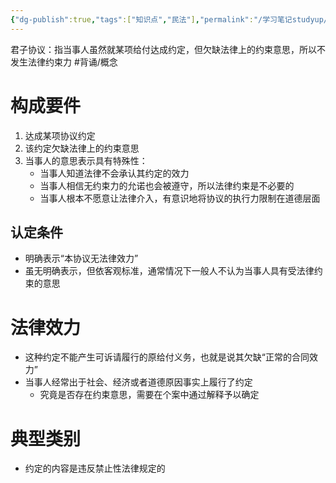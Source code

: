 ```yaml
---
{"dg-publish":true,"tags":["知识点","民法"],"permalink":"/学习笔记studyup/民法总论/君子协议/","dgPassFrontmatter":true,"created":"2024-07-14T20:54:14.491+08:00","updated":"2024-10-27T20:04:08.114+08:00"}
---
```


君子协议：指当事人虽然就某项给付达成约定，但欠缺法律上的约束意思，所以不发生法律约束力 #背诵/概念 
# 构成要件 
1. 达成某项协议约定
2. 该约定欠缺法律上的约束意思
3. 当事人的意思表示具有特殊性：
	- 当事人知道法律不会承认其约定的效力
	- 当事人相信无约束力的允诺也会被遵守，所以法律约束是不必要的
	- 当事人根本不愿意让法律介入，有意识地将协议的执行力限制在道德层面
## 认定条件
- 明确表示“本协议无法律效力”
- 虽无明确表示，但依客观标准，通常情况下一般人不认为当事人具有受法律约束的意思
# 法律效力
- 这种约定不能产生可诉请履行的原给付义务，也就是说其欠缺“正常的合同效力”
- 当事人经常出于社会、经济或者道德原因事实上履行了约定
	- 究竟是否存在约束意思，需要在个案中通过解释予以确定
# 典型类别
- 约定的内容是违反禁止性法律规定的